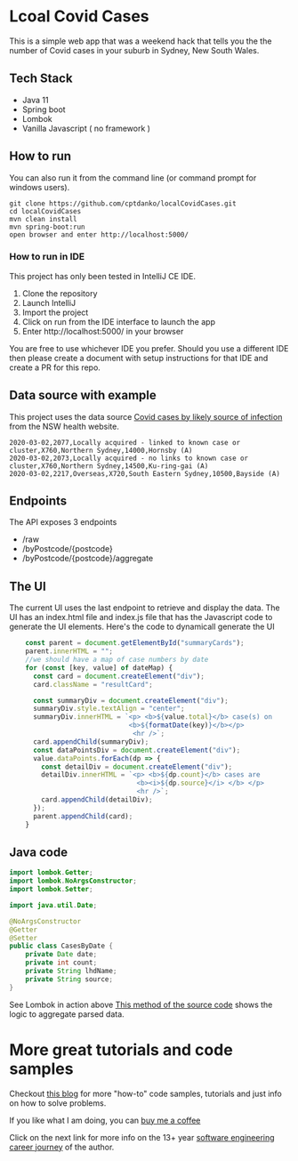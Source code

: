 # Lcoal Covid Cases
This is a simple web app that was a weekend hack that tells you the the number of Covid cases in your suburb in Sydney, New South Wales.

## Tech Stack
- Java 11
- Spring boot
- Lombok
- Vanilla Javascript ( no framework ) 

## How to run
You can also run it from the command line (or command prompt for windows users).
```ssh
git clone https://github.com/cptdanko/localCovidCases.git
cd localCovidCases
mvn clean install
mvn spring-boot:run
open browser and enter http://localhost:5000/
```

### How to run in IDE
This project has only been tested in IntelliJ CE IDE.
1. Clone the repository
2. Launch IntelliJ
3. Import the project
4. Click on run from the IDE interface to launch the app
5. Enter http://localhost:5000/ in your browser

You are free to use whichever IDE you prefer. Should you use a different IDE then please create a document with setup instructions for that IDE and create a PR for this repo.

## Data source with example
This project uses the data source [Covid cases by likely source of infection] from the NSW health website. 
```text
2020-03-02,2077,Locally acquired - linked to known case or cluster,X760,Northern Sydney,14000,Hornsby (A)
2020-03-02,2073,Locally acquired - no links to known case or cluster,X760,Northern Sydney,14500,Ku-ring-gai (A)
2020-03-02,2217,Overseas,X720,South Eastern Sydney,10500,Bayside (A)
```
## Endpoints

The API exposes 3 endpoints
- /raw 
- /byPostcode/{postcode}
- /byPostcode/{postcode}/aggregate


## The UI
The current UI uses the last endpoint to retrieve and display the data. The UI has an index.html file and index.js file that 
has the Javascript code to generate the UI elements. Here's the code to dynamicall generate the UI

```javascript
    const parent = document.getElementById("summaryCards");
    parent.innerHTML = "";
    //we should have a map of case numbers by date
    for (const [key, value] of dateMap) {
      const card = document.createElement("div");
      card.className = "resultCard";

      const summaryDiv = document.createElement("div");
      summaryDiv.style.textAlign = "center";
      summaryDiv.innerHTML = `<p> <b>${value.total}</b> case(s) on
                              <b>${formatDate(key)}</b></p>
                               <hr />`;
      card.appendChild(summaryDiv);
      const dataPointsDiv = document.createElement("div");
      value.dataPoints.forEach(dp => {
        const detailDiv = document.createElement("div");
        detailDiv.innerHTML = `<p> <b>${dp.count}</b> cases are
                                <b><i>${dp.source}</i> </b> </p>
                                <hr />`;
        card.appendChild(detailDiv);
      });
      parent.appendChild(card);
    }
```
## Java code

```java
import lombok.Getter;
import lombok.NoArgsConstructor;
import lombok.Setter;

import java.util.Date;

@NoArgsConstructor
@Getter
@Setter
public class CasesByDate {
    private Date date;
    private int count;
    private String lhdName;
    private String source;
}
```
See Lombok in action above
[This method of the source code] shows the logic to aggregate parsed data.

# More great tutorials and code samples
Checkout [this blog] for more "how-to" code samples, tutorials and just info on how to solve problems.

If you like what I am doing, you can [buy me a coffee]

Click on the next link for more info on the 13+ year [software engineering career journey] of the author.

[buy me a coffee]: https://www.buymeacoffee.com/bhumansoni
[software engineering career journey]: https://mydaytodo.com/the-3-stages-of-a-software-engineering-career/
[this blog]: https://mydaytodo.com/blog/
[This method of the source code]: https://github.com/cptdanko/localCovidCases/blob/1d3fc314a27c5430cad8c1c976d745e1ffa57c58/src/main/java/com/mydaytodo/covid/service/CSVParserImpl.java#L77
[Covid cases by likely source of infection]: https://data.nsw.gov.au/search/dataset/ds-nsw-ckan-97ea2424-abaf-4f3e-a9f2-b5c883f42b6a/details?q=
